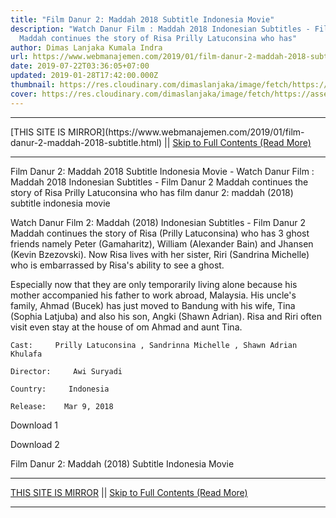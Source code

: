 ```yaml
---
title: "Film Danur 2: Maddah 2018 Subtitle Indonesia Movie"
description: "Watch Danur Film : Maddah 2018 Indonesian Subtitles - Film Danur 2
  Maddah continues the story of Risa Prilly Latuconsina who has"
author: Dimas Lanjaka Kumala Indra
url: https://www.webmanajemen.com/2019/01/film-danur-2-maddah-2018-subtitle.html
date: 2019-07-22T03:36:05+07:00
updated: 2019-01-28T17:42:00.000Z
thumbnail: https://res.cloudinary.com/dimaslanjaka/image/fetch/https://assets-a1.kompasiana.com/items/album/2018/04/09/danur-2-maddah-tembus-1-juta-penonton-5acb7ff9cf01b401f923e9c2.jpg
cover: https://res.cloudinary.com/dimaslanjaka/image/fetch/https://assets-a1.kompasiana.com/items/album/2018/04/09/danur-2-maddah-tembus-1-juta-penonton-5acb7ff9cf01b401f923e9c2.jpg
---
```


<hr/> [THIS SITE IS MIRROR](https://www.webmanajemen.com/2019/01/film-danur-2-maddah-2018-subtitle.html) || <a href="https://www.webmanajemen.com/2019/01/film-danur-2-maddah-2018-subtitle.html" rel="follow" class="button" id="read-more">Skip to Full Contents (Read More)</a> <hr/> Film Danur 2: Maddah 2018 Subtitle Indonesia Movie - Watch Danur Film : Maddah 2018 Indonesian Subtitles - Film Danur 2 Maddah continues the story of Risa Prilly Latuconsina who has film danur 2: maddah (2018) subtitle indonesia  movie
  
  
  
  Watch Danur Film 2: Maddah (2018) Indonesian Subtitles - Film Danur 2 Maddah continues the story of Risa (Prilly Latuconsina) who has 3 ghost friends namely Peter (Gamaharitz), William (Alexander Bain) and Jhansen (Kevin Bzezovski).  Now Risa lives with her sister, Riri (Sandrina Michelle) who is embarrassed by Risa's ability to see a ghost. 
  
  Especially now that they are only temporarily living alone because his mother accompanied his father to work abroad, Malaysia.  His uncle's family, Ahmad (Bucek) has just moved to Bandung with his wife, Tina (Sophia Latjuba) and also his son, Angki (Shawn Adrian).  Risa and Riri often visit even stay at the house of om Ahmad and aunt Tina. 
  
  
    Cast:     Prilly Latuconsina , Sandrinna Michelle , Shawn Adrian Khulafa   
  
    Director:     Awi Suryadi   
  
    Country:     Indonesia   
  
    Release:    Mar 9, 2018   
  
  
  
  
   Download 1 
  
   Download 2 
  
  


  
  
  Film Danur 2: Maddah (2018) Subtitle Indonesia Movie <hr/> [THIS SITE IS MIRROR](https://www.webmanajemen.com/2019/01/film-danur-2-maddah-2018-subtitle.html) || <a href="https://www.webmanajemen.com/2019/01/film-danur-2-maddah-2018-subtitle.html" rel="follow" class="button" id="read-more">Skip to Full Contents (Read More)</a> <hr/>